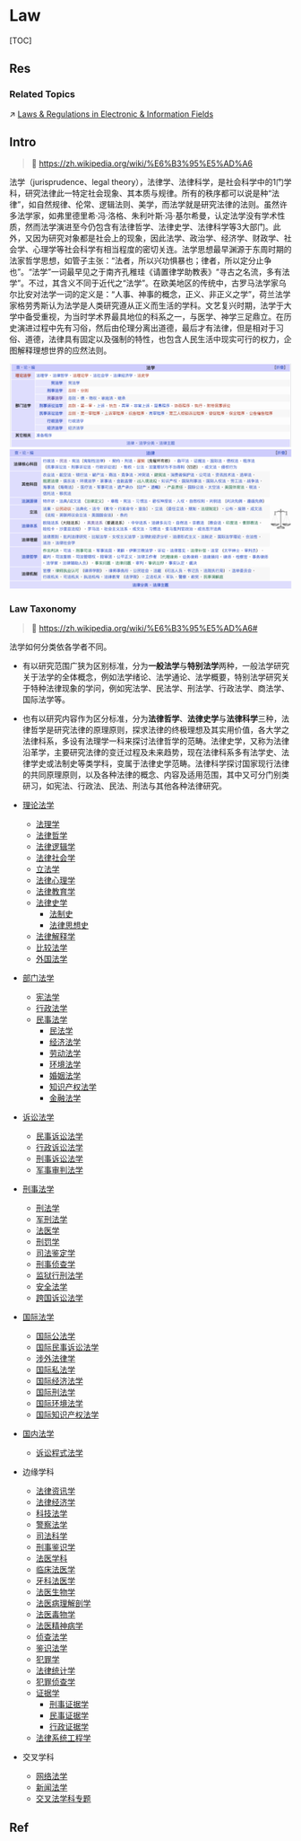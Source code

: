 # Law

[TOC]



## Res
### Related Topics
↗ [Laws & Regulations in Electronic & Information Fields](../../CS/🗺%20CS%20Overview/Laws%20&%20Regulations%20in%20Electronic%20&%20Information%20Fields/Laws%20&%20Regulations%20in%20Electronic%20&%20Information%20Fields.md)



## Intro
> 🔗 https://zh.wikipedia.org/wiki/%E6%B3%95%E5%AD%A6

法学（jurisprudence、legal theory），法律学、法律科学，是社会科学中的1门学科，研究法律此一特定社会现象、其本质与规律。所有的秩序都可以说是种“法律”，如自然规律、伦常、逻辑法则、美学，而法学就是研究法律的法则。虽然许多法学家，如弗里德里希·冯·洛格、朱利叶斯·冯·基尔希曼，认定法学没有学术性质，然而法学演进至今仍包含有法律哲学、法律史学、法律科学等3大部门。此外，又因为研究对象都是社会上的现象，因此法学、政治学、经济学、财政学、社会学、心理学等社会科学有相当程度的密切关连。法学思想最早渊源于东周时期的法家哲学思想，如管子主张：“法者，所以兴功惧暴也；律者，所以定分止争也”。“法学”一词最早见之于南齐孔稚珪《请置律学助教表》“寻古之名流，多有法学”。不过，其含义不同于近代之“法学”。在欧美地区的传统中，古罗马法学家乌尔比安对法学一词的定义是：“人事、神事的概念，正义、非正义之学”，荷兰法学家格劳秀斯认为法学是人类研究遵从正义而生活的学科。文艺复兴时期，法学于大学中备受重视，为当时学术界最具地位的科系之一，与医学、神学三足鼎立。在历史演进过程中先有习俗，然后由伦理分离出道德，最后才有法律，但是相对于习俗、道德，法律具有固定以及强制的特性，也包含人民生活中现实可行的权力，企图解释理想世界的应然法则。

![](../../Assets/Pics/Screenshot%202025-05-05%20at%2013.31.36.png)
![](../../Assets/Pics/Screenshot%202025-05-05%20at%2013.32.21.png)


### Law Taxonomy 
> 🔗 https://zh.wikipedia.org/wiki/%E6%B3%95%E5%AD%A6#

法学如何分类依各学者不同。
- 有以研究范围广狭为区别标准，分为**一般法学**与**特别法学**两种，一般法学研究关于法学的全体概念，例如法学绪论、法学通论、法学概要，特别法学研究关于特种法律现象的学问，例如宪法学、民法学、刑法学、行政法学、商法学、国际法学等。
- 也有以研究内容作为区分标准，分为**法律哲学**、**法律史学**与**法律科学**三种，法律哲学是研究法律的原理原则，探求法律的终极理想及其实用价值，各大学之法律科系，多设有法理学一科来探讨法律哲学的范畴。法律史学，又称为法律沿革学，主要研究法律的变迁过程及未来趋势，现在法律科系多有法学史、法律学史或法制史等类学科，变属于法律史学范畴。法律科学探讨国家现行法律的共同原理原则，以及各种法律的概念、内容及适用范围，其中又可分门别类研习，如宪法、行政法、民法、刑法与其他各种法律研究。

- [理论法学](https://zh.wikipedia.org/w/index.php?title=%E7%90%86%E8%AB%96%E6%B3%95%E5%AD%B8&action=edit&redlink=1 "理论法学（页面不存在）")
    - [法理学](https://zh.wikipedia.org/wiki/%E6%B3%95%E7%90%86%E5%AD%B8 "法理学")
    - [法律哲学](https://zh.wikipedia.org/wiki/%E6%B3%95%E5%BE%8B%E5%93%B2%E5%AD%B8 "法律哲学")
    - [法律逻辑学](https://zh.wikipedia.org/wiki/%E6%B3%95%E5%BE%8B%E9%80%BB%E8%BE%91%E5%AD%A6 "法律逻辑学")
    - [法律社会学](https://zh.wikipedia.org/wiki/%E6%B3%95%E5%BE%8B%E7%A4%BE%E4%BC%9A%E5%AD%A6 "法律社会学")
    - [立法学](https://zh.wikipedia.org/wiki/%E7%AB%8B%E6%B3%95%E5%AD%B8 "立法学")
    - [法律心理学](https://zh.wikipedia.org/wiki/%E6%B3%95%E5%BE%8B%E5%BF%83%E7%90%86%E5%AD%A6 "法律心理学")
    - [法律教育学](https://zh.wikipedia.org/w/index.php?title=%E6%B3%95%E5%BE%8B%E6%95%99%E8%82%B2%E5%AD%B8&action=edit&redlink=1 "法律教育学（页面不存在）")
    - [法律史学](https://zh.wikipedia.org/w/index.php?title=%E6%B3%95%E5%BE%8B%E5%8F%B2%E5%AD%B8&action=edit&redlink=1 "法律史学（页面不存在）")
        - [法制史](https://zh.wikipedia.org/wiki/%E6%B3%95%E5%88%B6%E5%8F%B2 "法制史")
        - [法律思想史](https://zh.wikipedia.org/wiki/%E6%B3%95%E5%BE%8B%E6%80%9D%E6%83%B3%E5%8F%B2 "法律思想史")
    - [法律解释学](https://zh.wikipedia.org/w/index.php?title=%E6%B3%95%E5%BE%8B%E8%A7%A3%E9%87%8B%E5%AD%B8&action=edit&redlink=1 "法律解释学（页面不存在）")
    - [比较法学](https://zh.wikipedia.org/wiki/%E6%AF%94%E8%BC%83%E6%B3%95%E5%AD%B8 "比较法学")
    - [外国法学](https://zh.wikipedia.org/w/index.php?title=%E5%A4%96%E5%9C%8B%E6%B3%95%E5%AD%B8&action=edit&redlink=1 "外国法学（页面不存在）")
- [部门法学](https://zh.wikipedia.org/w/index.php?title=%E9%83%A8%E9%96%80%E6%B3%95%E5%AD%B8&action=edit&redlink=1 "部门法学（页面不存在）")
    - [宪法学](https://zh.wikipedia.org/wiki/%E5%AE%AA%E6%B3%95%E5%AD%A6 "宪法学")
    - [行政法学](https://zh.wikipedia.org/wiki/%E8%A1%8C%E6%94%BF%E6%B3%95%E5%AD%A6 "行政法学")
    - [民事法学](https://zh.wikipedia.org/w/index.php?title=%E6%B0%91%E4%BA%8B%E6%B3%95%E5%AD%B8&action=edit&redlink=1 "民事法学（页面不存在）")
        - [民法学](https://zh.wikipedia.org/wiki/%E6%B0%91%E6%B3%95%E5%AD%A6 "民法学")
        - [经济法学](https://zh.wikipedia.org/wiki/%E7%BB%8F%E6%B5%8E%E6%B3%95%E5%AD%A6 "经济法学")
        - [劳动法学](https://zh.wikipedia.org/w/index.php?title=%E5%8B%9E%E5%8B%95%E6%B3%95%E5%AD%B8&action=edit&redlink=1 "劳动法学（页面不存在）")
        - [环境法学](https://zh.wikipedia.org/wiki/%E7%8E%AF%E5%A2%83%E6%B3%95%E5%AD%A6 "环境法学")
        - [婚姻法学](https://zh.wikipedia.org/w/index.php?title=%E5%A9%9A%E5%A7%BB%E6%B3%95%E5%AD%B8&action=edit&redlink=1 "婚姻法学（页面不存在）")
        - [知识产权法学](https://zh.wikipedia.org/wiki/%E7%9F%A5%E8%AD%98%E7%94%A2%E6%AC%8A%E6%B3%95%E5%AD%B8 "知识产权法学")
        - [金融法学](https://zh.wikipedia.org/wiki/%E9%87%91%E8%9E%8D%E6%B3%95%E5%AD%B8 "金融法学")
- [诉讼法学](https://zh.wikipedia.org/w/index.php?title=%E8%A8%B4%E8%A8%9F%E6%B3%95%E5%AD%B8&action=edit&redlink=1 "诉讼法学（页面不存在）")
    - [民事诉讼法学](https://zh.wikipedia.org/w/index.php?title=%E6%B0%91%E4%BA%8B%E8%A8%B4%E8%A8%9F%E6%B3%95%E5%AD%B8&action=edit&redlink=1 "民事诉讼法学（页面不存在）")
    - [行政诉讼法学](https://zh.wikipedia.org/w/index.php?title=%E8%A1%8C%E6%94%BF%E8%A8%B4%E8%A8%9F%E6%B3%95%E5%AD%B8&action=edit&redlink=1 "行政诉讼法学（页面不存在）")
    - [刑事诉讼法学](https://zh.wikipedia.org/w/index.php?title=%E5%88%91%E4%BA%8B%E8%A8%B4%E8%A8%9F%E6%B3%95%E5%AD%B8&action=edit&redlink=1 "刑事诉讼法学（页面不存在）")
    - [军事审判法学](https://zh.wikipedia.org/w/index.php?title=%E8%BB%8D%E4%BA%8B%E5%AF%A9%E5%88%A4%E6%B3%95%E5%AD%B8&action=edit&redlink=1 "军事审判法学（页面不存在）")
- [刑事法学](https://zh.wikipedia.org/w/index.php?title=%E5%88%91%E4%BA%8B%E6%B3%95%E5%AD%B8&action=edit&redlink=1 "刑事法学（页面不存在）")
    - [刑法学](https://zh.wikipedia.org/wiki/%E5%88%91%E6%B3%95%E5%AD%B8 "刑法学")
    - [军刑法学](https://zh.wikipedia.org/w/index.php?title=%E8%BB%8D%E5%88%91%E6%B3%95%E5%AD%B8&action=edit&redlink=1 "军刑法学（页面不存在）")
    - [法医学](https://zh.wikipedia.org/wiki/%E6%B3%95%E9%86%AB%E5%AD%B8 "法医学")
    - [刑罚学](https://zh.wikipedia.org/wiki/%E5%88%91%E7%BD%B0%E5%AD%B8 "刑罚学")
    - [司法鉴定学](https://zh.wikipedia.org/w/index.php?title=%E5%8F%B8%E6%B3%95%E9%91%91%E5%AE%9A%E5%AD%B8&action=edit&redlink=1 "司法鉴定学（页面不存在）")
    - [刑事侦查学](https://zh.wikipedia.org/wiki/%E5%88%91%E4%BA%8B%E4%BE%A6%E6%9F%A5%E5%AD%A6 "刑事侦查学")
    - [监狱行刑法学](https://zh.wikipedia.org/w/index.php?title=%E7%9B%A3%E7%8D%84%E8%A1%8C%E5%88%91%E6%B3%95%E5%AD%B8&action=edit&redlink=1 "监狱行刑法学（页面不存在）")
    - [安全法学](https://zh.wikipedia.org/w/index.php?title=%E5%AE%89%E5%85%A8%E6%B3%95%E5%AD%B8&action=edit&redlink=1 "安全法学（页面不存在）")
    - [跨国诉讼法学](https://zh.wikipedia.org/w/index.php?title=%E8%B7%A8%E5%9C%8B%E8%A8%B4%E8%A8%9F%E6%B3%95%E5%AD%B8&action=edit&redlink=1 "跨国诉讼法学（页面不存在）")
- [国际法学](https://zh.wikipedia.org/w/index.php?title=%E5%9C%8B%E9%9A%9B%E6%B3%95%E5%AD%B8&action=edit&redlink=1 "国际法学（页面不存在）")
    - [国际公法学](https://zh.wikipedia.org/w/index.php?title=%E5%9C%8B%E9%9A%9B%E5%85%AC%E6%B3%95%E5%AD%B8&action=edit&redlink=1 "国际公法学（页面不存在）")
    - [国际民事诉讼法学](https://zh.wikipedia.org/w/index.php?title=%E5%9C%8B%E9%9A%9B%E6%B0%91%E4%BA%8B%E8%A8%B4%E8%A8%9F%E6%B3%95%E5%AD%B8&action=edit&redlink=1 "国际民事诉讼法学（页面不存在）")
    - [涉外法律学](https://zh.wikipedia.org/w/index.php?title=%E6%B6%89%E5%A4%96%E6%B3%95%E5%BE%8B%E5%AD%B8&action=edit&redlink=1 "涉外法律学（页面不存在）")
    - [国际私法学](https://zh.wikipedia.org/w/index.php?title=%E5%9C%8B%E9%9A%9B%E7%A7%81%E6%B3%95%E5%AD%B8&action=edit&redlink=1 "国际私法学（页面不存在）")
    - [国际经济法学](https://zh.wikipedia.org/w/index.php?title=%E5%9C%8B%E9%9A%9B%E7%B6%93%E6%BF%9F%E6%B3%95%E5%AD%B8&action=edit&redlink=1 "国际经济法学（页面不存在）")
    - [国际刑法学](https://zh.wikipedia.org/w/index.php?title=%E5%9C%8B%E9%9A%9B%E5%88%91%E6%B3%95%E5%AD%B8&action=edit&redlink=1 "国际刑法学（页面不存在）")
    - [国际环境法学](https://zh.wikipedia.org/w/index.php?title=%E5%9C%8B%E9%9A%9B%E7%92%B0%E5%A2%83%E6%B3%95%E5%AD%B8&action=edit&redlink=1 "国际环境法学（页面不存在）")
    - [国际知识产权法学](https://zh.wikipedia.org/w/index.php?title=%E5%9C%8B%E9%9A%9B%E6%99%BA%E6%85%A7%E8%B2%A1%E7%94%A2%E6%AC%8A%E6%B3%95%E5%AD%B8&action=edit&redlink=1 "国际知识产权法学（页面不存在）")
- [国内法学](https://zh.wikipedia.org/w/index.php?title=%E5%9C%8B%E5%85%A7%E6%B3%95%E5%AD%B8&action=edit&redlink=1 "国内法学（页面不存在）")
    - [诉讼程式法学](https://zh.wikipedia.org/w/index.php?title=%E8%A8%B4%E8%A8%9F%E7%A8%8B%E5%BC%8F%E6%B3%95%E5%AD%B8&action=edit&redlink=1 "诉讼程式法学（页面不存在）")
- 边缘学科
    - [法律资讯学](https://zh.wikipedia.org/w/index.php?title=%E6%B3%95%E5%BE%8B%E8%B3%87%E8%A8%8A%E5%AD%B8&action=edit&redlink=1 "法律资讯学（页面不存在）")
    - [法律经济学](https://zh.wikipedia.org/wiki/%E6%B3%95%E5%BE%8B%E7%BB%8F%E6%B5%8E%E5%AD%A6 "法律经济学")
    - [科技法学](https://zh.wikipedia.org/w/index.php?title=%E7%A7%91%E6%8A%80%E6%B3%95%E5%AD%B8&action=edit&redlink=1 "科技法学（页面不存在）")
    - [警察法学](https://zh.wikipedia.org/w/index.php?title=%E8%AD%A6%E5%AF%9F%E6%B3%95%E5%AD%B8&action=edit&redlink=1 "警察法学（页面不存在）")
    - [司法科学](https://zh.wikipedia.org/wiki/%E5%8F%B8%E6%B3%95%E7%A7%91%E5%AD%B8 "司法科学")
    - [刑事鉴识学](https://zh.wikipedia.org/wiki/%E5%88%91%E4%BA%8B%E9%91%91%E8%AD%98%E5%AD%B8 "刑事鉴识学")
    - [法医学科](https://zh.wikipedia.org/w/index.php?title=%E6%B3%95%E9%86%AB%E5%AD%B8%E7%A7%91&action=edit&redlink=1 "法医学科（页面不存在）")
    - [临床法医学](https://zh.wikipedia.org/w/index.php?title=%E8%87%A8%E5%BA%8A%E6%B3%95%E9%86%AB%E5%AD%B8&action=edit&redlink=1 "临床法医学（页面不存在）")
    - [牙科法医学](https://zh.wikipedia.org/w/index.php?title=%E7%89%99%E7%A7%91%E6%B3%95%E9%86%AB%E5%AD%B8&action=edit&redlink=1 "牙科法医学（页面不存在）")
    - [法医生物学](https://zh.wikipedia.org/w/index.php?title=%E6%B3%95%E9%86%AB%E7%94%9F%E7%89%A9%E5%AD%B8&action=edit&redlink=1 "法医生物学（页面不存在）")
    - [法医病理解剖学](https://zh.wikipedia.org/w/index.php?title=%E6%B3%95%E9%86%AB%E7%97%85%E7%90%86%E8%A7%A3%E5%89%96%E5%AD%B8&action=edit&redlink=1 "法医病理解剖学（页面不存在）")
    - [法医毒物学](https://zh.wikipedia.org/wiki/%E6%B3%95%E9%86%AB%E6%AF%92%E7%89%A9%E5%AD%B8 "法医毒物学")
    - [法医精神病学](https://zh.wikipedia.org/w/index.php?title=%E6%B3%95%E9%86%AB%E7%B2%BE%E7%A5%9E%E7%97%85%E5%AD%B8&action=edit&redlink=1 "法医精神病学（页面不存在）")
    - [侦查法学](https://zh.wikipedia.org/w/index.php?title=%E5%81%B5%E6%9F%A5%E6%B3%95%E5%AD%B8&action=edit&redlink=1 "侦查法学（页面不存在）")
    - [鉴识法学](https://zh.wikipedia.org/w/index.php?title=%E9%91%91%E8%AD%98%E6%B3%95%E5%AD%B8&action=edit&redlink=1 "鉴识法学（页面不存在）")
    - [犯罪学](https://zh.wikipedia.org/wiki/%E7%8A%AF%E7%BD%AA%E5%AD%B8 "犯罪学")
    - [法律统计学](https://zh.wikipedia.org/w/index.php?title=%E6%B3%95%E5%BE%8B%E7%B5%B1%E8%A8%88%E5%AD%B8&action=edit&redlink=1 "法律统计学（页面不存在）")
    - [犯罪侦查学](https://zh.wikipedia.org/wiki/%E7%8A%AF%E7%BD%AA%E4%BE%A6%E6%9F%A5%E5%AD%A6 "犯罪侦查学")
    - [证据学](https://zh.wikipedia.org/w/index.php?title=%E8%AD%89%E6%93%9A%E5%AD%B8&action=edit&redlink=1 "证据学（页面不存在）")
        - [刑事证据学](https://zh.wikipedia.org/w/index.php?title=%E5%88%91%E4%BA%8B%E8%AD%89%E6%93%9A%E5%AD%B8&action=edit&redlink=1 "刑事证据学（页面不存在）")
        - [民事证据学](https://zh.wikipedia.org/w/index.php?title=%E6%B0%91%E4%BA%8B%E8%AD%89%E6%93%9A%E5%AD%B8&action=edit&redlink=1 "民事证据学（页面不存在）")
        - [行政证据学](https://zh.wikipedia.org/w/index.php?title=%E8%A1%8C%E6%94%BF%E8%AD%89%E6%93%9A%E5%AD%B8&action=edit&redlink=1 "行政证据学（页面不存在）")
    - [法律系统工程学](https://zh.wikipedia.org/w/index.php?title=%E6%B3%95%E5%BE%8B%E7%B3%BB%E7%B5%B1%E5%B7%A5%E7%A8%8B%E5%AD%B8&action=edit&redlink=1 "法律系统工程学（页面不存在）")
- 交叉学科
    - [网络法学](https://zh.wikipedia.org/w/index.php?title=%E7%B6%B2%E8%B7%AF%E6%B3%95%E5%AD%B8&action=edit&redlink=1 "网络法学（页面不存在）")
    - [新闻法学](https://zh.wikipedia.org/w/index.php?title=%E6%96%B0%E8%81%9E%E6%B3%95%E5%AD%B8&action=edit&redlink=1 "新闻法学（页面不存在）")
    - [交叉法学科专题](https://zh.wikipedia.org/w/index.php?title=%E4%BA%A4%E5%8F%89%E6%B3%95%E5%AD%B8%E7%A7%91%E5%B0%88%E9%A1%8C&action=edit&redlink=1 "交叉法学科专题（页面不存在）")



## Ref
[英美法系和大陆法系有哪些区别？ - 参考人员的回答 - 知乎]: https://www.zhihu.com/question/21717298/answer/1214476617

[英美法系 | wikipedia]: https://zh.wikipedia.org/wiki/%E8%8B%B1%E7%BE%8E%E6%B3%95%E7%B3%BB#%E6%99%AE%E9%80%9A%E6%B3%95%E7%9A%84%E7%89%B9%E9%BB%9E
